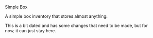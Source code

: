 Simple Box

A simple box inventory that stores almost anything. 

This is a bit dated and has some changes that need to be made, but for now, it can just stay here. 
